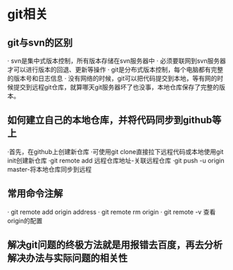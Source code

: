 # git相关  

## git与svn的区别
· svn是集中式版本控制，所有版本存储在svn服务器中
· 必须要联网到svn服务器才可以进行版本的回退、更新等操作
· git是分布式版本控制，每个电脑都有完整的版本号和日志信息
· 没有网络的时候，git可以把代码提交到本地，等有网的时候提交到远程git仓库，就算哪天git服务器坏了也没事，本地仓库保存了完整的版本。
## 如何建立自己的本地仓库，并将代码同步到github等上
·首先，在github上创建新仓库
·可使用git clone直接拉下远程代码或本地使用git init创建新仓库
·git remote add 远程仓库地址-关联远程仓库
·git push -u origin master-将本地仓库同步到远程  

## 常用命令注解
· git remote add origin address
· git remote rm origin
· git remote -v 查看origin的配置

## 解决git问题的终极方法就是用报错去百度，再去分析解决办法与实际问题的相关性